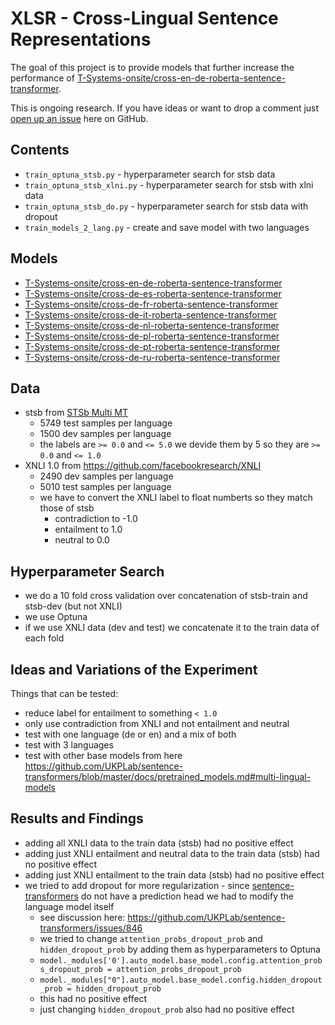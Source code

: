 # XLSR - Cross-Lingual Sentence Representations
The goal of this project is to provide models that further increase the performance of [T-Systems-onsite/cross-en-de-roberta-sentence-transformer](https://huggingface.co/T-Systems-onsite/cross-en-de-roberta-sentence-transformer).

This is ongoing research. If you have ideas or want to drop a comment just
[open up an issue](https://github.com/German-NLP-Group/xlsr/issues/new) here on GitHub.

## Contents
- `train_optuna_stsb.py` - hyperparameter search for stsb data
- `train_optuna_stsb_xlni.py` - hyperparameter search for stsb with xlni data
- `train_optuna_stsb_do.py` - hyperparameter search for stsb data with dropout
- `train_models_2_lang.py` - create and save model with two languages

## Models
- [T-Systems-onsite/cross-en-de-roberta-sentence-transformer](https://huggingface.co/T-Systems-onsite/cross-en-de-roberta-sentence-transformer)
- [T-Systems-onsite/cross-de-es-roberta-sentence-transformer](https://huggingface.co/T-Systems-onsite/cross-de-es-roberta-sentence-transformer)
- [T-Systems-onsite/cross-de-fr-roberta-sentence-transformer](https://huggingface.co/T-Systems-onsite/cross-de-fr-roberta-sentence-transformer)
- [T-Systems-onsite/cross-de-it-roberta-sentence-transformer](https://huggingface.co/T-Systems-onsite/cross-de-it-roberta-sentence-transformer)
- [T-Systems-onsite/cross-de-nl-roberta-sentence-transformer](https://huggingface.co/T-Systems-onsite/cross-de-nl-roberta-sentence-transformer)
- [T-Systems-onsite/cross-de-pl-roberta-sentence-transformer](https://huggingface.co/T-Systems-onsite/cross-de-pl-roberta-sentence-transformer)
- [T-Systems-onsite/cross-de-pt-roberta-sentence-transformer](https://huggingface.co/T-Systems-onsite/cross-de-pt-roberta-sentence-transformer)
- [T-Systems-onsite/cross-de-ru-roberta-sentence-transformer](https://huggingface.co/T-Systems-onsite/cross-de-ru-roberta-sentence-transformer)

## Data
- stsb from [STSb Multi MT](https://github.com/PhilipMay/stsb-multi-mt)
  - 5749 test samples per language
  - 1500 dev samples per language
  - the labels are `>= 0.0` and `<= 5.0` we devide them by 5 so they are `>= 0.0` and `<= 1.0`
- XNLI 1.0 from https://github.com/facebookresearch/XNLI
  - 2490 dev samples per language
  - 5010 test samples per language
  - we have to convert the XNLI label to float numberts so they match those of stsb
    - contradiction to -1.0
    - entailment to 1.0
    - neutral to 0.0

## Hyperparameter Search
- we do a 10 fold cross validation over concatenation of stsb-train and stsb-dev (but not XNLI)
- we use Optuna
- if we use XNLI data (dev and test) we concatenate it to the train data of each fold

## Ideas and Variations of the Experiment
Things that can be tested:
- reduce label for entailment to something `< 1.0`
- only use contradiction from XNLI and not entailment and neutral
- test with one language (de or en) and a mix of both
- test with 3 languages
- test with other base models from here https://github.com/UKPLab/sentence-transformers/blob/master/docs/pretrained_models.md#multi-lingual-models

## Results and Findings
- adding all XNLI data to the train data (stsb) had no positive effect
- adding just XNLI entailment and neutral data to the train data (stsb) had no positive effect
- adding just XNLI entailment to the train data (stsb) had no positive effect
- we tried to add dropout for more regularization - since [sentence-transformers](https://github.com/UKPLab/sentence-transformers/) do not have a prediction head we had to modify the language model itself
  - see discussion here: https://github.com/UKPLab/sentence-transformers/issues/846 
  - we tried to change `attention_probs_dropout_prob` and `hidden_dropout_prob` by adding them as hyperparameters to Optuna
  - `model._modules['0'].auto_model.base_model.config.attention_probs_dropout_prob = attention_probs_dropout_prob`
  - `model._modules["0"].auto_model.base_model.config.hidden_dropout_prob = hidden_dropout_prob`
  - this had no positive effect
  - just changing `hidden_dropout_prob` also had no positive effect
